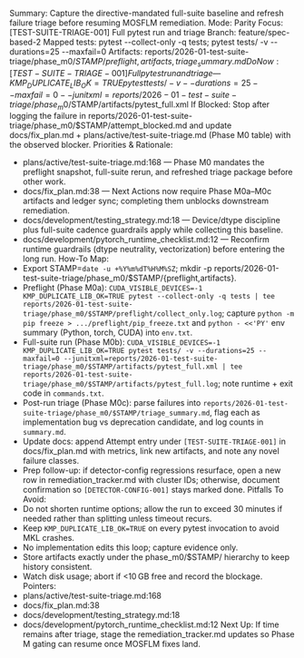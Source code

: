 Summary: Capture the directive-mandated full-suite baseline and refresh failure triage before resuming MOSFLM remediation.
Mode: Parity
Focus: [TEST-SUITE-TRIAGE-001] Full pytest run and triage
Branch: feature/spec-based-2
Mapped tests: pytest --collect-only -q tests; pytest tests/ -v --durations=25 --maxfail=0
Artifacts: reports/2026-01-test-suite-triage/phase_m0/$STAMP/{preflight,artifacts,triage_summary.md}
Do Now: [TEST-SUITE-TRIAGE-001] Full pytest run and triage — KMP_DUPLICATE_LIB_OK=TRUE pytest tests/ -v --durations=25 --maxfail=0 --junitxml=reports/2026-01-test-suite-triage/phase_m0/$STAMP/artifacts/pytest_full.xml
If Blocked: Stop after logging the failure in reports/2026-01-test-suite-triage/phase_m0/$STAMP/attempt_blocked.md and update docs/fix_plan.md + plans/active/test-suite-triage.md (Phase M0 table) with the observed blocker.
Priorities & Rationale:
- plans/active/test-suite-triage.md:168 — Phase M0 mandates the preflight snapshot, full-suite rerun, and refreshed triage package before other work.
- docs/fix_plan.md:38 — Next Actions now require Phase M0a–M0c artifacts and ledger sync; completing them unblocks downstream remediation.
- docs/development/testing_strategy.md:18 — Device/dtype discipline plus full-suite cadence guardrails apply while collecting this baseline.
- docs/development/pytorch_runtime_checklist.md:12 — Reconfirm runtime guardrails (dtype neutrality, vectorization) before entering the long run.
How-To Map:
- Export STAMP=`date -u +%Y%m%dT%H%M%SZ`; mkdir -p reports/2026-01-test-suite-triage/phase_m0/$STAMP/{preflight,artifacts}.
- Preflight (Phase M0a): `CUDA_VISIBLE_DEVICES=-1 KMP_DUPLICATE_LIB_OK=TRUE pytest --collect-only -q tests | tee reports/2026-01-test-suite-triage/phase_m0/$STAMP/preflight/collect_only.log`; capture `python -m pip freeze > .../preflight/pip_freeze.txt` and `python - <<'PY'` env summary (Python, torch, CUDA) into `env.txt`.
- Full-suite run (Phase M0b): `CUDA_VISIBLE_DEVICES=-1 KMP_DUPLICATE_LIB_OK=TRUE pytest tests/ -v --durations=25 --maxfail=0 --junitxml=reports/2026-01-test-suite-triage/phase_m0/$STAMP/artifacts/pytest_full.xml | tee reports/2026-01-test-suite-triage/phase_m0/$STAMP/artifacts/pytest_full.log`; note runtime + exit code in `commands.txt`.
- Post-run triage (Phase M0c): parse failures into `reports/2026-01-test-suite-triage/phase_m0/$STAMP/triage_summary.md`, flag each as implementation bug vs deprecation candidate, and log counts in `summary.md`.
- Update docs: append Attempt entry under `[TEST-SUITE-TRIAGE-001]` in docs/fix_plan.md with metrics, link new artifacts, and note any novel failure classes.
- Prep follow-up: if detector-config regressions resurface, open a new row in remediation_tracker.md with cluster IDs; otherwise, document confirmation so `[DETECTOR-CONFIG-001]` stays marked done.
Pitfalls To Avoid:
- Do not shorten runtime options; allow the run to exceed 30 minutes if needed rather than splitting unless timeout recurs.
- Keep `KMP_DUPLICATE_LIB_OK=TRUE` on every pytest invocation to avoid MKL crashes.
- No implementation edits this loop; capture evidence only.
- Store artifacts exactly under the phase_m0/$STAMP/ hierarchy to keep history consistent.
- Watch disk usage; abort if <10 GB free and record the blockage.
Pointers:
- plans/active/test-suite-triage.md:168
- docs/fix_plan.md:38
- docs/development/testing_strategy.md:18
- docs/development/pytorch_runtime_checklist.md:12
Next Up: If time remains after triage, stage the remediation_tracker.md updates so Phase M gating can resume once MOSFLM fixes land.
